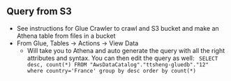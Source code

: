 ## Query from S3
- See instructions for Glue Crawler to crawl and S3 bucket and make an Athena table from files in a bucket
- From Glue, Tables -> Actions -> View Data
  - Will take you to Athena and auto generate the query with all the right attributes and syntax. You can then edit the query as well:
``` SELECT desc, count(*) FROM "AwsDataCatalog"."ttsheng-gluedb"."12" where country='France' group by desc order by count(*)```

